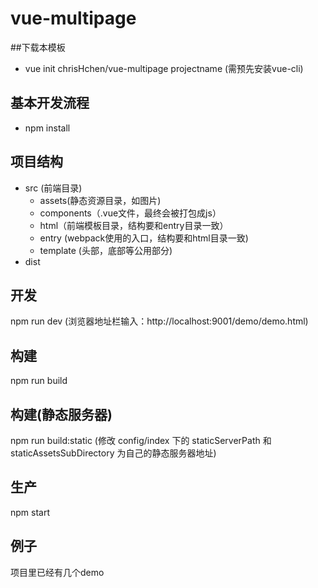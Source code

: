 # vue-multipage

##下载本模板

- vue init chrisHchen/vue-multipage projectname (需预先安装vue-cli)


## 基本开发流程

- npm install


## 项目结构

+ src (前端目录)
  + assets(静态资源目录，如图片)
  + components（.vue文件，最终会被打包成js）
  + html（前端模板目录，结构要和entry目录一致）
  + entry (webpack使用的入口，结构要和html目录一致)
  + template (头部，底部等公用部分)
+ dist


## 开发
npm run dev
(浏览器地址栏输入：http://localhost:9001/demo/demo.html)

## 构建
npm run build

## 构建(静态服务器)
npm run build:static
(修改 config/index 下的 staticServerPath 和 staticAssetsSubDirectory 为自己的静态服务器地址)

## 生产
npm start


## 例子
项目里已经有几个demo
